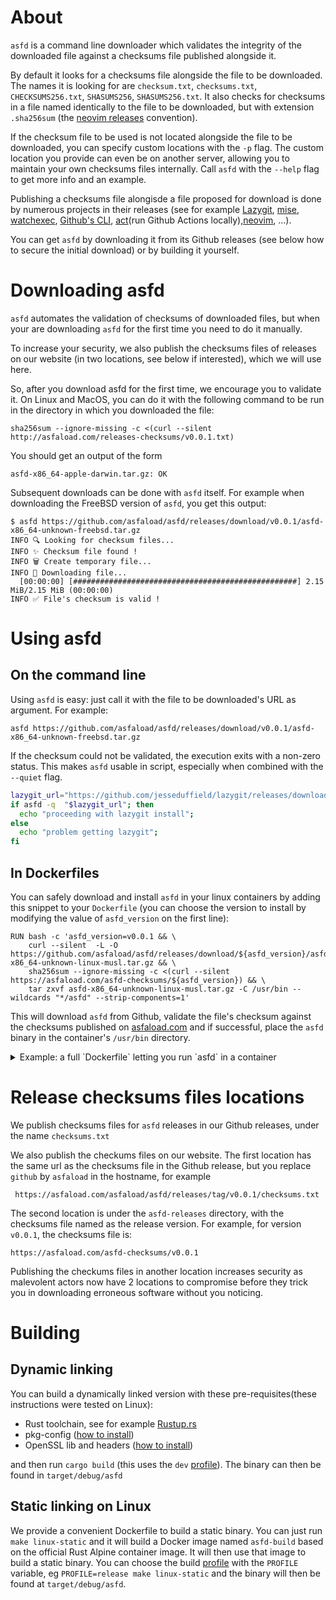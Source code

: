# About

`asfd` is a command line downloader which validates the integrity of the downloaded file against a checksums file published alongside it.

By default it looks for a checksums file alongside the file to be downloaded. The names it is looking for are `checksum.txt`, `checksums.txt`, `CHECKSUMS256.txt`, `SHASUMS256`, `SHASUMS256.txt`. It also checks for checksums in a file named identically to the file to be downloaded, but with extension `.sha256sum` (the [neovim releases](https://github.com/neovim/neovim/releases) convention).

If the checksum file to be used is not located alongside the file to be downloaded, you can specify custom locations with the `-p` flag. The custom location you provide can even be on another server, allowing you to maintain your own checksums files internally. Call `asfd` with the `--help` flag to get more info and an example.

Publishing a checksums file alongisde a file proposed for download is done by numerous projects in their releases (see for example [Lazygit](https://github.com/jesseduffield/lazydocker), [mise](https://github.com/jdx/mise), [watchexec](https://github.com/watchexec/watchexec), [Github's CLI](https://github.com/cli/cli/), [act](https://github.com/nektos/act/releases/tag/v0.2.66)(run Github Actions locally),[neovim](https://github.com/neovim/neovim), ...).

You can get `asfd` by downloading it from its Github releases (see below how to secure the initial download) or by building it yourself.

# Downloading asfd

`asfd` automates the validation of checksums of downloaded files, but when your are downloading `asfd` for the first time you need to do it manually.

To increase your security, we also publish the checksums files of releases on our website (in two locations, see below if interested), which we will use here.

So, after you download asfd for the first time, we encourage you to validate it. On Linux and MacOS, you can do it with the following command to be run in the directory in which you downloaded the file:
```
sha256sum --ignore-missing -c <(curl --silent  http://asfaload.com/releases-checksums/v0.0.1.txt)
```
You should get an output of the form
```
asfd-x86_64-apple-darwin.tar.gz: OK
```
Subsequent downloads can be done with `asfd` itself. For example when downloading the FreeBSD version of `asfd`, you get this output:
```
$ asfd https://github.com/asfaload/asfd/releases/download/v0.0.1/asfd-x86_64-unknown-freebsd.tar.gz
INFO 🔍 Looking for checksum files...
INFO ✨ Checksum file found !
INFO 🗑️ Create temporary file...
INFO 🚚 Downloading file...
  [00:00:00] [##################################################] 2.15 MiB/2.15 MiB (00:00:00)
INFO ✅ File's checksum is valid !
```
# Using asfd

## On the command line
Using `asfd` is easy: just call it with the file to be downloaded's URL as argument. For example:
```
asfd https://github.com/asfaload/asfd/releases/download/v0.0.1/asfd-x86_64-unknown-freebsd.tar.gz
```

If the checksum could not be validated, the execution exits with a non-zero status. This makes `asfd` usable in script, especially when combined with the `--quiet` flag.


```bash
lazygit_url="https://github.com/jesseduffield/lazygit/releases/download/v0.44.0/lazygit_0.44.0_freebsd_arm64.tar.gz"
if asfd -q  "$lazygit_url"; then
  echo "proceeding with lazygit install";
else
  echo "problem getting lazygit";
fi
```

## In Dockerfiles

You can safely download and install `asfd` in your linux containers by adding this snippet to your `Dockerfile` (you can choose the version to install by modifying the value of `asfd_version` on the first line):
```
RUN bash -c 'asfd_version=v0.0.1 && \
    curl --silent  -L -O https://github.com/asfaload/asfd/releases/download/${asfd_version}/asfd-x86_64-unknown-linux-musl.tar.gz && \
    sha256sum --ignore-missing -c <(curl --silent  https://asfaload.com/asfd-checksums/${asfd_version}) && \
    tar zxvf asfd-x86_64-unknown-linux-musl.tar.gz -C /usr/bin --wildcards "*/asfd" --strip-components=1'
```

This will download `asfd` from Github, validate the file's checksum against the checksums published on [asfaload.com](http://www.asfaload.com/asfd-checksums) and if successful, place the `asfd` binary in the container's `/usr/bin` directory.

<details>
<summary>
Example: a full `Dockerfile` letting you run `asfd` in a container
</summary>

```
FROM ubuntu

RUN apt-get update && apt-get install -y curl
RUN bash -c 'asfd_version=v0.0.1 && \
    curl --silent  -L -O https://github.com/asfaload/asfd/releases/download/${asfd_version}/asfd-x86_64-unknown-linux-musl.tar.gz && \
    sha256sum --ignore-missing -c <(curl --silent  https://asfaload.com/asfd-checksums/${asfd_version}) && \
    tar zxvf asfd-x86_64-unknown-linux-musl.tar.gz -C /usr/bin --wildcards "*/asfd" --strip-components=1'

ENTRYPOINT [ "/usr/bin/asfd" ]
```
Using the image built with this `Dockerfile`, you can display the help of `asfd` with
```
docker run -it --rm 0f8748 --help
```

</details>


# Release checksums files locations

We publish checksums files for `asfd` releases in our Github releases, under the name `checksums.txt`

We also publish the checkums files on our website.
The first location has the same url as the checksums file in the Github release, but you replace `github` by `asfaload` in the hostname, for example
```
 https://asfaload.com/asfaload/asfd/releases/tag/v0.0.1/checksums.txt
```

The second location is under the  `asfd-releases` directory, with the checksums file named as the release version. For example, for version `v0.0.1`, the checksums file is:
```
https://asfaload.com/asfd-checksums/v0.0.1
```

Publishing the checkums files in another location increases security as malevolent actors now have 2 locations to compromise before they trick you in downloading erroneous software without you noticing.

# Building

## Dynamic linking

You can build a dynamically linked version with these pre-requisites(these instructions were tested on Linux):

* Rust toolchain, see for example [Rustup.rs](https://rustup.rs/)
* pkg-config ([how to install](https://command-not-found.com/pkg-config))
* OpenSSL lib and headers ([how to install](https://docs.rs/openssl/0.10.16/openssl/#automatic))

and then run `cargo build` (this uses the `dev` [profile](https://doc.rust-lang.org/cargo/reference/profiles.html)). The binary can then be found in `target/debug/asfd`

## Static linking on Linux

We provide a convenient Dockerfile to build a static binary. You can just run `make linux-static` and it will build a Docker image named `asfd-build` based on the official Rust Alpine container image. It will then use that image to build a static binary. You can choose the build [profile](https://doc.rust-lang.org/cargo/reference/profiles.html) with the `PROFILE` variable, eg `PROFILE=release make linux-static` and the binary will then be found at `target/debug/asfd`.
